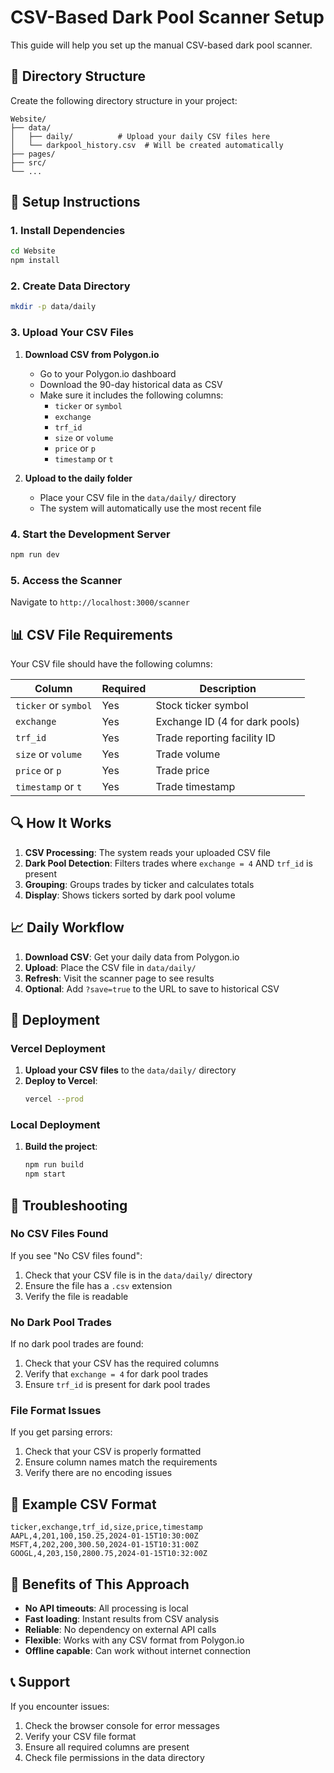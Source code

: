 # CSV-Based Dark Pool Scanner Setup

This guide will help you set up the manual CSV-based dark pool scanner.

## 📁 Directory Structure

Create the following directory structure in your project:

```
Website/
├── data/
│   ├── daily/          # Upload your daily CSV files here
│   └── darkpool_history.csv  # Will be created automatically
├── pages/
├── src/
└── ...
```

## 🔧 Setup Instructions

### 1. Install Dependencies

```bash
cd Website
npm install
```

### 2. Create Data Directory

```bash
mkdir -p data/daily
```

### 3. Upload Your CSV Files

1. **Download CSV from Polygon.io**
   - Go to your Polygon.io dashboard
   - Download the 90-day historical data as CSV
   - Make sure it includes the following columns:
     - `ticker` or `symbol`
     - `exchange`
     - `trf_id`
     - `size` or `volume`
     - `price` or `p`
     - `timestamp` or `t`

2. **Upload to the daily folder**
   - Place your CSV file in the `data/daily/` directory
   - The system will automatically use the most recent file

### 4. Start the Development Server

```bash
npm run dev
```

### 5. Access the Scanner

Navigate to `http://localhost:3000/scanner`

## 📊 CSV File Requirements

Your CSV file should have the following columns:

| Column | Required | Description |
|--------|----------|-------------|
| `ticker` or `symbol` | Yes | Stock ticker symbol |
| `exchange` | Yes | Exchange ID (4 for dark pools) |
| `trf_id` | Yes | Trade reporting facility ID |
| `size` or `volume` | Yes | Trade volume |
| `price` or `p` | Yes | Trade price |
| `timestamp` or `t` | Yes | Trade timestamp |

## 🔍 How It Works

1. **CSV Processing**: The system reads your uploaded CSV file
2. **Dark Pool Detection**: Filters trades where `exchange = 4` AND `trf_id` is present
3. **Grouping**: Groups trades by ticker and calculates totals
4. **Display**: Shows tickers sorted by dark pool volume

## 📈 Daily Workflow

1. **Download CSV**: Get your daily data from Polygon.io
2. **Upload**: Place the CSV file in `data/daily/`
3. **Refresh**: Visit the scanner page to see results
4. **Optional**: Add `?save=true` to the URL to save to historical CSV

## 🚀 Deployment

### Vercel Deployment

1. **Upload your CSV files** to the `data/daily/` directory
2. **Deploy to Vercel**:
   ```bash
   vercel --prod
   ```

### Local Deployment

1. **Build the project**:
   ```bash
   npm run build
   npm start
   ```

## 🔧 Troubleshooting

### No CSV Files Found

If you see "No CSV files found":
1. Check that your CSV file is in the `data/daily/` directory
2. Ensure the file has a `.csv` extension
3. Verify the file is readable

### No Dark Pool Trades

If no dark pool trades are found:
1. Check that your CSV has the required columns
2. Verify that `exchange = 4` for dark pool trades
3. Ensure `trf_id` is present for dark pool trades

### File Format Issues

If you get parsing errors:
1. Check that your CSV is properly formatted
2. Ensure column names match the requirements
3. Verify there are no encoding issues

## 📝 Example CSV Format

```csv
ticker,exchange,trf_id,size,price,timestamp
AAPL,4,201,100,150.25,2024-01-15T10:30:00Z
MSFT,4,202,200,300.50,2024-01-15T10:31:00Z
GOOGL,4,203,150,2800.75,2024-01-15T10:32:00Z
```

## 🎯 Benefits of This Approach

- **No API timeouts**: All processing is local
- **Fast loading**: Instant results from CSV analysis
- **Reliable**: No dependency on external API calls
- **Flexible**: Works with any CSV format from Polygon.io
- **Offline capable**: Can work without internet connection

## 📞 Support

If you encounter issues:
1. Check the browser console for error messages
2. Verify your CSV file format
3. Ensure all required columns are present
4. Check file permissions in the data directory
